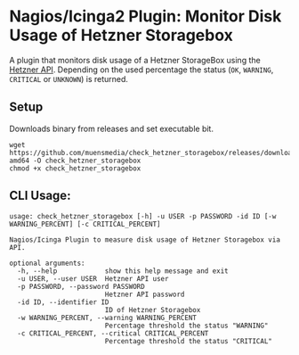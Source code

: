 # Nagios/Icinga2 Plugin: Monitor Disk Usage of Hetzner Storagebox

A plugin that monitors disk usage of a Hetzner StorageBox using the [Hetzner API](https://robot.your-server.de/doc/webservice/de.html#get-storagebox).
Depending on the used percentage the status (`OK`, `WARNING`, `CRITICAL` or `UNKNOWN`) is returned.

## Setup 

Downloads binary from releases and set executable bit.

    wget https://github.com/muensmedia/check_hetzner_storagebox/releases/download/latest/check_hetzner_storagebox-amd64 -O check_hetzner_storagebox
    chmod +x check_hetzner_storagebox

## CLI Usage:

    usage: check_hetzner_storagebox [-h] -u USER -p PASSWORD -id ID [-w WARNING_PERCENT] [-c CRITICAL_PERCENT]
    
    Nagios/Icinga Plugin to measure disk usage of Hetzner Storagebox via API.
    
    optional arguments:
      -h, --help            show this help message and exit
      -u USER, --user USER  Hetzner API user
      -p PASSWORD, --password PASSWORD
                            Hetzner API password
      -id ID, --identifier ID
                            ID of Hetzner Storagebox
      -w WARNING_PERCENT, --warning WARNING_PERCENT
                            Percentage threshold the status "WARNING"
      -c CRITICAL_PERCENT, --critical CRITICAL_PERCENT
                            Percentage threshold the status "CRITICAL"
